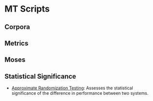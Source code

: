 # MT Scripts

## Corpora

## Metrics

## Moses

## Statistical Significance
* [Approximate Randomization Testing](art): Assesses the statistical significance of the difference in performance between two systems.
